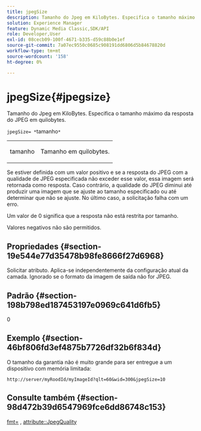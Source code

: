 ```yaml
---
title: jpegSize
description: Tamanho do Jpeg em KiloBytes. Especifica o tamanho máximo da resposta do JPEG em quilobytes.
solution: Experience Manager
feature: Dynamic Media Classic,SDK/API
role: Developer,User
exl-id: 08cecb09-100f-4671-b335-d59c88b0e1ef
source-git-commit: 7a07ec9550c0685c908191dd6806d5b84678820d
workflow-type: tm+mt
source-wordcount: '158'
ht-degree: 0%

---
```


# jpegSize{#jpegsize}

Tamanho do Jpeg em KiloBytes. Especifica o tamanho máximo da resposta do JPEG em quilobytes.

`jpegSize= *`tamanho`*`

<table id="simpletable_EC2A8D8B65854B45B9CB184DA1069355"> 
 <tr class="strow"> 
  <td class="stentry"> <p><span class="codeph"> <span class="varname"> tamanho</span></span> </p> </td> 
  <td class="stentry"> <p>Tamanho em quilobytes. </p></td> 
 </tr> 
</table>

Se estiver definida com um valor positivo e se a resposta do JPEG com a qualidade de JPEG especificada não exceder esse valor, essa imagem será retornada como resposta. Caso contrário, a qualidade do JPEG diminui até produzir uma imagem que se ajuste ao tamanho especificado ou até determinar que não se ajuste. No último caso, a solicitação falha com um erro.

Um valor de 0 significa que a resposta não está restrita por tamanho.

Valores negativos não são permitidos.

## Propriedades {#section-19e544e77d35478b98fe8666f27d6968}

Solicitar atributo. Aplica-se independentemente da configuração atual da camada. Ignorado se o formato da imagem de saída não for JPEG.

## Padrão {#section-198b798ed187453197e0969c641d6fb5}

0

## Exemplo {#section-46bf806fd3ef4875b7726df32b6f834d}

O tamanho da garantia não é muito grande para ser entregue a um dispositivo com memória limitada:

`http://server/myRoodId/myImageId?qlt=60&wid=300&jpegSize=10`

## Consulte também {#section-98d472b39d6547969fce6dd86748c153}

[fmt=](../../../../../is-api/http-ref/image-serving-api-ref/c-http-protocol-reference/c-command-reference/r-is-http-fmt.md#reference-cdf10043423b45ba9fe15157fb3ae37a) , [attribute::JpegQuality](../../../../../is-api/image-catalog/image-serving-api-ref/c-image-catalog-reference/c-attributes-reference/r-jpegquality.md#reference-4a879e7c46024c8a898a9fd226f9eb09)

